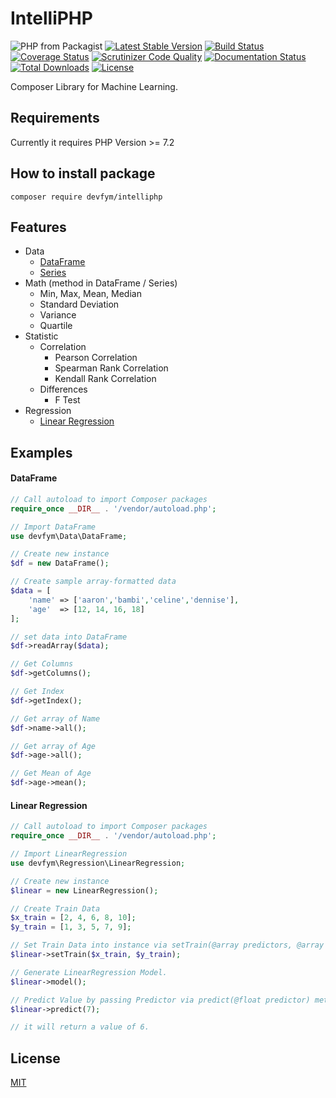 # IntelliPHP
![PHP from Packagist](https://img.shields.io/packagist/php-v/devfym/intelliphp)
[![Latest Stable Version](https://poser.pugx.org/devfym/intelliphp/v/stable)](https://packagist.org/packages/devfym/intelliphp)
[![Build Status](https://travis-ci.com/devfym/intelliphp.svg?branch=master)](https://travis-ci.com/devfym/intelliphp)
[![Coverage Status](https://coveralls.io/repos/github/devfym/intelliphp/badge.svg?branch=master)](https://coveralls.io/github/devfym/intelliphp?branch=master)
[![Scrutinizer Code Quality](https://scrutinizer-ci.com/g/devfym/intelliphp/badges/quality-score.png?b=master)](https://scrutinizer-ci.com/g/devfym/intelliphp/?branch=master)
[![Documentation Status](https://readthedocs.org/projects/intelliphp/badge/?version=latest)](https://intelliphp.readthedocs.io/en/latest/?badge=latest)
[![Total Downloads](https://poser.pugx.org/devfym/intelliphp/downloads)](https://packagist.org/packages/devfym/intelliphp)
[![License](https://poser.pugx.org/devfym/intelliphp/license)](https://packagist.org/packages/devfym/intelliphp)

Composer Library for Machine Learning.

## Requirements

Currently it requires PHP Version >= 7.2

## How to install package

```composer require devfym/intelliphp```

## Features

- Data
    - [DataFrame](docs/Data/DataFrame.md)
    - [Series](docs/Data/Series.md)
- Math (method in DataFrame / Series)
    - Min, Max, Mean, Median
    - Standard Deviation
    - Variance
    - Quartile
- Statistic
    - Correlation
        - Pearson Correlation
        - Spearman Rank Correlation
        - Kendall Rank Correlation
    - Differences
        - F Test
- Regression
    - [Linear Regression](docs/Regression/LinearRegression.md)
 
## Examples

#### DataFrame

```php
// Call autoload to import Composer packages
require_once __DIR__ . '/vendor/autoload.php';

// Import DataFrame
use devfym\Data\DataFrame;

// Create new instance
$df = new DataFrame();

// Create sample array-formatted data
$data = [
    'name' => ['aaron','bambi','celine','dennise'],
    'age'  => [12, 14, 16, 18]
];

// set data into DataFrame
$df->readArray($data);

// Get Columns
$df->getColumns();

// Get Index
$df->getIndex();

// Get array of Name
$df->name->all();

// Get array of Age
$df->age->all();

// Get Mean of Age
$df->age->mean();

```

#### Linear Regression

```php
// Call autoload to import Composer packages
require_once __DIR__ . '/vendor/autoload.php';

// Import LinearRegression
use devfym\Regression\LinearRegression;

// Create new instance 
$linear = new LinearRegression();

// Create Train Data
$x_train = [2, 4, 6, 8, 10];
$y_train = [1, 3, 5, 7, 9];

// Set Train Data into instance via setTrain(@array predictors, @array outcomes) method. 
$linear->setTrain($x_train, $y_train);

// Generate LinearRegression Model.
$linear->model();

// Predict Value by passing Predictor via predict(@float predictor) method.
$linear->predict(7);

// it will return a value of 6.
```

## License

[MIT](LICENSE)
